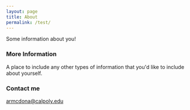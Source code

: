 ```yaml
---
layout: page
title: About
permalink: /test/
---
```


Some information about you!

### More Information

A place to include any other types of information that you'd like to include about yourself.

### Contact me

[armcdona@calpoly.edu](mailto:armcdona@calpoly.edu)
